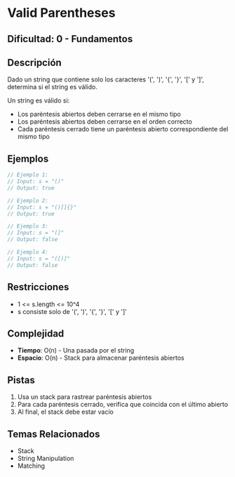 # Valid Parentheses

## Dificultad: 0 - Fundamentos

## Descripción
Dado un string que contiene solo los caracteres '(', ')', '{', '}', '[' y ']', determina si el string es válido.

Un string es válido si:
- Los paréntesis abiertos deben cerrarse en el mismo tipo
- Los paréntesis abiertos deben cerrarse en el orden correcto
- Cada paréntesis cerrado tiene un paréntesis abierto correspondiente del mismo tipo

## Ejemplos
```javascript
// Ejemplo 1:
// Input: s = "()"
// Output: true

// Ejemplo 2:
// Input: s = "()[]{}"
// Output: true

// Ejemplo 3:
// Input: s = "(]"
// Output: false

// Ejemplo 4:
// Input: s = "([)]"
// Output: false
```

## Restricciones
- 1 <= s.length <= 10^4
- s consiste solo de '(', ')', '{', '}', '[' y ']'

## Complejidad
- **Tiempo**: O(n) - Una pasada por el string
- **Espacio**: O(n) - Stack para almacenar paréntesis abiertos

## Pistas
1. Usa un stack para rastrear paréntesis abiertos
2. Para cada paréntesis cerrado, verifica que coincida con el último abierto
3. Al final, el stack debe estar vacío

## Temas Relacionados
- Stack
- String Manipulation
- Matching
